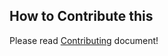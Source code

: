 
## How to Contribute this
Please read [Contributing](https://github.com/hahwul/DevSecOps/blob/main/CONTRIBUTING.md) document!
